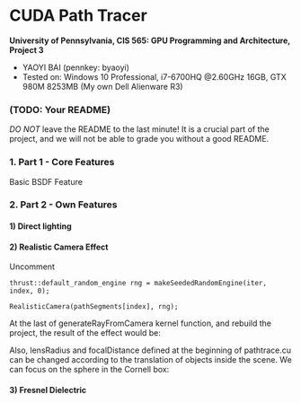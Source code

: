 ﻿CUDA Path Tracer
================

**University of Pennsylvania, CIS 565: GPU Programming and Architecture, Project 3**

* YAOYI BAI (pennkey: byaoyi)
* Tested on: Windows 10 Professional, i7-6700HQ  @2.60GHz 16GB, GTX 980M 8253MB (My own Dell Alienware R3)

### (TODO: Your README)

*DO NOT* leave the README to the last minute! It is a crucial part of the
project, and we will not be able to grade you without a good README.

### 1. Part 1 - Core Features
Basic BSDF Feature

### 2. Part 2 - Own Features
#### 1) Direct lighting
#### 2) Realistic Camera Effect

Uncomment

   

    thrust::default_random_engine rng = makeSeededRandomEngine(iter, index, 0);
    
    RealisticCamera(pathSegments[index], rng);

At the last of generateRayFromCamera kernel function, and rebuild the project, the result of the effect would be:

 Also, lensRadius  and focalDistance defined at the beginning of pathtrace.cu can be changed according to the translation of objects inside the scene. We can focus on the sphere in the Cornell box:



#### 3) Fresnel Dielectric